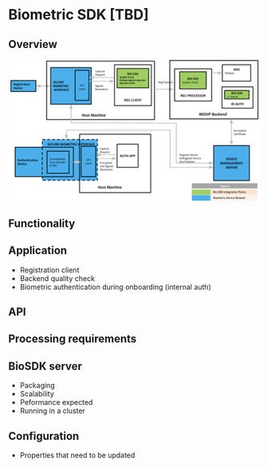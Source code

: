 # Biometric SDK [TBD]

## Overview

![](_images/sdk.png)

##  Functionality 
## Application
* Registration client
* Backend quality check
* Biometric authentication during onboarding (internal auth)

## API

## Processing requirements

## BioSDK server
* Packaging
* Scalability
* Peformance expected
* Running in a cluster

## Configuration 
* Properties that need to be updated 



